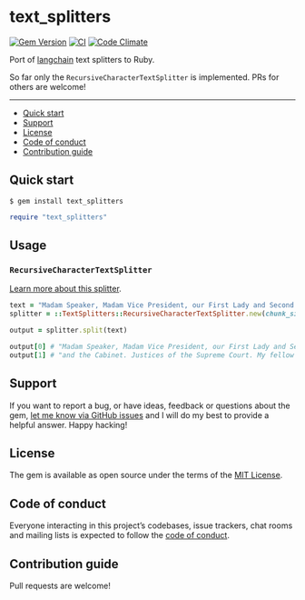 # text_splitters

[![Gem Version](https://badge.fury.io/rb/text_splitters.svg)](https://rubygems.org/gems/text_splitters)
[![CI](https://github.com/ghiculescu/text_splitters/actions/workflows/ci.yml/badge.svg)](https://github.com/ghiculescu/text_splitters/actions/workflows/ci.yml)
[![Code Climate](https://codeclimate.com/github/ghiculescu/text_splitters/badges/gpa.svg)](https://codeclimate.com/github/ghiculescu/text_splitters)

Port of [langchain](https://github.com/hwchase17/langchain) text splitters to Ruby.

So far only the `RecursiveCharacterTextSplitter` is implemented. PRs for others are welcome!

---

- [Quick start](#quick-start)
- [Support](#support)
- [License](#license)
- [Code of conduct](#code-of-conduct)
- [Contribution guide](#contribution-guide)

## Quick start

```
$ gem install text_splitters
```

```ruby
require "text_splitters"
```

## Usage

### `RecursiveCharacterTextSplitter`

[Learn more about this splitter](https://langchain.readthedocs.io/en/latest/modules/indexes/examples/textsplitter.html#generic-recursive-text-splitting).

```ruby
text = "Madam Speaker, Madam Vice President, our First Lady and Second Gentleman. Members of Congress and the Cabinet. Justices of the Supreme Court. My fellow Americans."
splitter = ::TextSplitters::RecursiveCharacterTextSplitter.new(chunk_size: 100, chunk_overlap: 20)

output = splitter.split(text)

output[0] # "Madam Speaker, Madam Vice President, our First Lady and Second Gentleman. Members of Congress and the Cabinet."
output[1] # "and the Cabinet. Justices of the Supreme Court. My fellow Americans."
```

## Support

If you want to report a bug, or have ideas, feedback or questions about the gem, [let me know via GitHub issues](https://github.com/ghiculescu/text_splitters/issues/new) and I will do my best to provide a helpful answer. Happy hacking!

## License

The gem is available as open source under the terms of the [MIT License](LICENSE.txt).

## Code of conduct

Everyone interacting in this project’s codebases, issue trackers, chat rooms and mailing lists is expected to follow the [code of conduct](CODE_OF_CONDUCT.md).

## Contribution guide

Pull requests are welcome!

